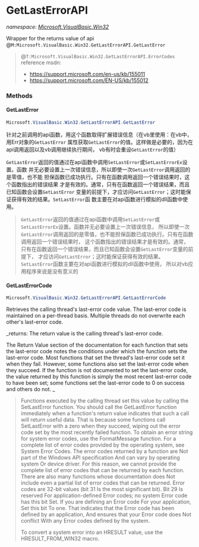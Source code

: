 ﻿# GetLastErrorAPI
_namespace: [Microsoft.VisualBasic.Win32](./index.md)_

Wrapper for the returns value of api @``M:Microsoft.VisualBasic.Win32.GetLastErrorAPI.GetLastError``

> 
>  @``T:Microsoft.VisualBasic.Win32.GetLastErrorAPI.ErrorCodes`` reference msdn:
>  
>  + https://support.microsoft.com/en-us/kb/155011
>  + https://support.microsoft.com/EN-US/kb/155012
>  


### Methods

#### GetLastError
```csharp
Microsoft.VisualBasic.Win32.GetLastErrorAPI.GetLastError
```
针对之前调用的api函数，用这个函数取得扩展错误信息（在vb里使用：在vb中，用Err对象的``GetLastError``
 属性获取``GetLastError``的值。这样做是必要的，因为在api调用返回以及vb调用继续执行期间，
 vb有时会重设``GetLastError``的值）
 
 ``GetLastError``返回的值通过在api函数中调用``SetLastError``或``SetLastErrorEx``设置。函数
 并无必要设置上一次错误信息，所以即使一次``GetLastError``调用返回的是零值，也不能
 担保函数已成功执行。只有在函数调用返回一个错误结果时，这个函数指出的错误结果
 才是有效的。通常，只有在函数返回一个错误结果，而且已知函数会设置``GetLastError``
 变量的前提下，才应访问``GetLastError``；这时能保证获得有效的结果。``SetLastError``函
 数主要在对api函数进行模拟的dll函数中使用。
> 
>  ``GetLastError``返回的值通过在api函数中调用``SetLastError``或``SetLastErrorEx``设置。函数并无必要设置上一次错误信息，
>  所以即使一次``GetLastError``调用返回的是零值，也不能担保函数已成功执行。只有在函数调用返回一个错误结果时，
>  这个函数指出的错误结果才是有效的。通常，只有在函数返回一个错误结果，而且已知函数会设置``GetLastError``变量的前提下，
>  才应访问``GetLastError``；这时能保证获得有效的结果。``SetLastError``函数主要在对api函数进行模拟的dll函数中使用，
>  所以对vb应用程序来说是没有意义的
>  

#### GetLastErrorCode
```csharp
Microsoft.VisualBasic.Win32.GetLastErrorAPI.GetLastErrorCode
```
Retrieves the calling thread's last-error code value. The last-error code is maintained on a per-thread basis. 
 Multiple threads do not overwrite each other's last-error code.

_returns: 
 The return value is the calling thread's last-error code.
 
 The Return Value section of the documentation for each function that sets the last-error code notes the conditions 
 under which the function sets the last-error code. Most functions that set the thread's last-error code set it 
 when they fail. However, some functions also set the last-error code when they succeed. If the function is not 
 documented to set the last-error code, the value returned by this function is simply the most recent last-error 
 code to have been set; some functions set the last-error code to 0 on success and others do not.
 _
> 
>  Functions executed by the calling thread set this value by calling the SetLastError function. You should call the 
>  GetLastError function immediately when a function's return value indicates that such a call will return useful data. 
>  That is because some functions call SetLastError with a zero when they succeed, wiping out the error code set by 
>  the most recently failed function.
>  To obtain an error string for system error codes, use the FormatMessage function. For a complete list of error codes 
>  provided by the operating system, see System Error Codes.
>  The error codes returned by a function are Not part of the Windows API specification And can vary by operating system 
>  Or device driver. For this reason, we cannot provide the complete list of error codes that can be returned by each 
>  function. There are also many functions whose documentation does Not include even a partial list of error codes that 
>  can be returned.
>  Error codes are 32-bit values (bit 31 Is the most significant bit). Bit 29 Is reserved For application-defined Error 
>  codes; no system Error code has this bit Set. If you are defining an Error code For your application, Set this bit 
>  To one. That indicates that the Error code has been defined by an application, And ensures that your Error code does 
>  Not conflict With any Error codes defined by the system.
>  
>  To convert a system error into an HRESULT value, use the HRESULT_FROM_WIN32 macro.
>  


